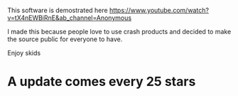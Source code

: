 This software is demostrated here https://www.youtube.com/watch?v=tX4nEWBiRnE&ab_channel=Anonymous

I made this because people love to use crash products and decided to make the source public for everyone to have. 

Enjoy skids 


# A update comes every 25 stars 
